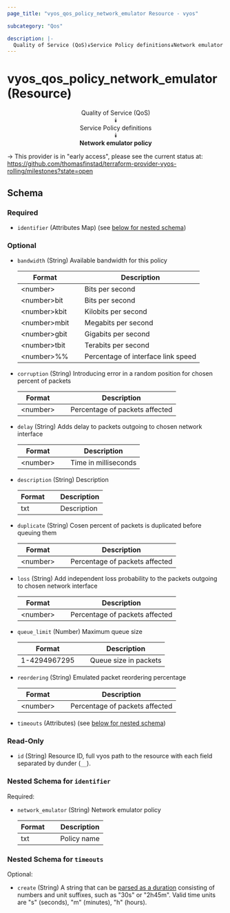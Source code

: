 ```yaml
---
page_title: "vyos_qos_policy_network_emulator Resource - vyos"

subcategory: "Qos"

description: |- 
  Quality of Service (QoS)⯯Service Policy definitions⯯Network emulator policy
---
```


# vyos_qos_policy_network_emulator (Resource)
<center>

Quality of Service (QoS)  
⯯  
Service Policy definitions  
⯯  
**Network emulator policy**


</center>

-> This provider is in "early access", please see the current status at: https://github.com/thomasfinstad/terraform-provider-vyos-rolling/milestones?state=open

## Schema

### Required

- `identifier` (Attributes Map) (see [below for nested schema](#nestedatt--identifier))

### Optional

- `bandwidth` (String) Available bandwidth for this policy

    |Format        &emsp;|Description                         |
    |----------------|--------------------------------------|
    |&lt;number&gt;      &emsp;|Bits per second                     |
    |&lt;number&gt;bit   &emsp;|Bits per second                     |
    |&lt;number&gt;kbit  &emsp;|Kilobits per second                 |
    |&lt;number&gt;mbit  &emsp;|Megabits per second                 |
    |&lt;number&gt;gbit  &emsp;|Gigabits per second                 |
    |&lt;number&gt;tbit  &emsp;|Terabits per second                 |
    |&lt;number&gt;%%    &emsp;|Percentage of interface link speed  |
- `corruption` (String) Introducing error in a random position for chosen percent of packets

    |Format    &emsp;|Description                     |
    |------------|----------------------------------|
    |&lt;number&gt;  &emsp;|Percentage of packets affected  |
- `delay` (String) Adds delay to packets outgoing to chosen network interface

    |Format    &emsp;|Description           |
    |------------|------------------------|
    |&lt;number&gt;  &emsp;|Time in milliseconds  |
- `description` (String) Description

    |Format  &emsp;|Description  |
    |----------|---------------|
    |txt     &emsp;|Description  |
- `duplicate` (String) Cosen percent of packets is duplicated before queuing them

    |Format    &emsp;|Description                     |
    |------------|----------------------------------|
    |&lt;number&gt;  &emsp;|Percentage of packets affected  |
- `loss` (String) Add independent loss probability to the packets outgoing to chosen network interface

    |Format    &emsp;|Description                     |
    |------------|----------------------------------|
    |&lt;number&gt;  &emsp;|Percentage of packets affected  |
- `queue_limit` (Number) Maximum queue size

    |Format        &emsp;|Description            |
    |----------------|-------------------------|
    |1-4294967295  &emsp;|Queue size in packets  |
- `reordering` (String) Emulated packet reordering percentage

    |Format    &emsp;|Description                     |
    |------------|----------------------------------|
    |&lt;number&gt;  &emsp;|Percentage of packets affected  |
- `timeouts` (Attributes) (see [below for nested schema](#nestedatt--timeouts))

### Read-Only

- `id` (String) Resource ID, full vyos path to the resource with each field separated by dunder (`__`).

<a id="nestedatt--identifier"></a>
### Nested Schema for `identifier`

Required:

- `network_emulator` (String) Network emulator policy

    |Format  &emsp;|Description  |
    |----------|---------------|
    |txt     &emsp;|Policy name  |


<a id="nestedatt--timeouts"></a>
### Nested Schema for `timeouts`

Optional:

- `create` (String) A string that can be [parsed as a duration](https://pkg.go.dev/time#ParseDuration) consisting of numbers and unit suffixes, such as &#34;30s&#34; or &#34;2h45m&#34;. Valid time units are &#34;s&#34; (seconds), &#34;m&#34; (minutes), &#34;h&#34; (hours).  

